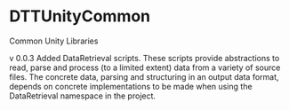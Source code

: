 # DTTUnityCommon
Common Unity Libraries

v 0.0.3
Added DataRetrieval scripts. These scripts provide abstractions to read, parse and process (to a limited extent) data from a variety of source files. The concrete data, parsing and structuring in an output data format, depends on concrete implementations to be made when using the DataRetrieval namespace in the project.